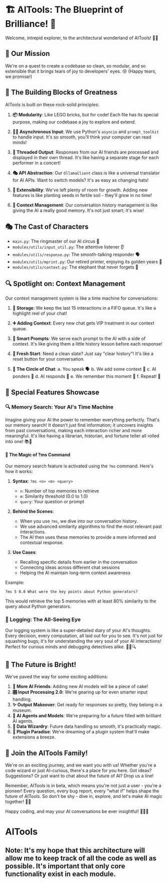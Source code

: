 # 🏗️ AITools: The Blueprint of Brilliance! 🌟

Welcome, intrepid explorer, to the architectural wonderland of AITools! 🏰✨

## 🎯 Our Mission

We're on a quest to create a codebase so clean, so modular, and so extensible that it brings tears of joy to developers' eyes. 😢 (Happy tears, we promise!)

## 🧱 The Building Blocks of Greatness

AITools is built on these rock-solid principles:

1. **📦 Modularity**: Like LEGO bricks, but for code! Each file has its special purpose, making our codebase a joy to explore and extend.

2. **🏃‍♂️ Asynchronous Input**: We use Python's `asyncio` and `prompt_toolkit` to handle input. It's so smooth, you'll think your computer can read minds!

3. **🧵 Threaded Output**: Responses from our AI friends are processed and displayed in their own thread. It's like having a separate stage for each performer in a concert!

4. **🎭 API Abstraction**: Our `OllamaClient` class is like a universal translator for AI APIs. Want to switch models? It's as easy as changing hats!

5. **🚀 Extensibility**: We've left plenty of room for growth. Adding new features is like planting seeds in fertile soil - they'll grow in no time!

6. **🧠 Context Management**: Our conversation history management is like giving the AI a really good memory. It's not just smart; it's wise!

## 🎭 The Cast of Characters

- `main.py`: The ringmaster of our AI circus 🎪
- `modules/utils/input_util.py`: The attentive listener 👂
- `modules/utils/response.py`: The smooth-talking responder 🗣️
- `modules/utils/mprint.py`: Our retired printer, enjoying its golden years 👴
- `modules/utils/context.py`: The elephant that never forgets 🐘

## 🔍 Spotlight on: Context Management

Our context management system is like a time machine for conversations:

1. **💾 Storage**: We keep the last 15 interactions in a FIFO queue. It's like a highlight reel of your chat!

2. **➕ Adding Context**: Every new chat gets VIP treatment in our context queue.

3. **🧠 Smart Prompts**: We serve each prompt to the AI with a side of context. It's like giving them a little history lesson before each response!

4. **🧹 Fresh Start**: Need a clean slate? Just say "clear history"! It's like a reset button for your conversation.

5. **🔄 The Circle of Chat**:
   a. You speak 🗣️
   b. We add some context 🧠
   c. AI ponders 🤔
   d. AI responds 💬
   e. We remember this moment 📸
   f. Repeat! 🔁

## 🌟 Special Features Showcase

### 🔍 Memory Search: Your AI's Time Machine
Imagine giving your AI the power to remember everything perfectly. That's our memory search! It doesn't just find information; it uncovers insights from past conversations, making each interaction richer and more meaningful. It's like having a librarian, historian, and fortune teller all rolled into one! 📚🔮

#### 🔮 The Magic of ?ms Command
Our memory search feature is activated using the `?ms` command. Here's how it works:

1. **Syntax**: `?ms <n> <m> <query>`
   - `n`: Number of top memories to retrieve
   - `m`: Similarity threshold (0.0 to 1.0)
   - `query`: Your question or prompt

2. **Behind the Scenes**:
   - When you use `?ms`, we dive into our conversation history.
   - We use advanced similarity algorithms to find the most relevant past interactions.
   - The AI then uses these memories to provide a more informed and contextual response.

3. **Use Cases**:
   - Recalling specific details from earlier in the conversation
   - Connecting ideas across different chat sessions
   - Helping the AI maintain long-term context awareness

Example:
```
?ms 5 0.8 What were the key points about Python generators?
```
This would retrieve the top 5 memories with at least 80% similarity to the query about Python generators.

### 📝 Logging: The All-Seeing Eye
Our logging system is like a super-detailed diary of your AI's thoughts. Every decision, every computation, all laid out for you to see. It's not just for squashing bugs; it's for understanding the very soul of your AI interactions! Perfect for curious minds and debugging detectives alike. 🕵️‍♂️🔍

## 🚀 The Future is Bright!

We've paved the way for some exciting additions:

1. **🤖 More AI Friends**: Adding new AI models will be a piece of cake!
2. **🎛️ Input Processing 2.0**: We're gearing up for even smarter input handling.
3. **✨ Output Makeover**: Get ready for responses so pretty, they belong in a museum.
4. **🧠 AI Agents and Models**: We're preparing for a future filled with brilliant AI agents.
5. **💽 Data Wizardry**: Future data handling so smooth, it's practically magic.
6. **🔌 Plugin Paradise**: We're dreaming of a plugin system that'll make extensions a breeze.

## 💖 Join the AITools Family!

We're on an exciting journey, and we want you with us! Whether you're a code wizard or just AI-curious, there's a place for you here. Got ideas? Suggestions? Or just want to chat about the future of AI? Drop us a line!

Remember, AITools is in beta, which means you're not just a user - you're a pioneer! Every question, every bug report, every "what if" helps shape the future of AITools. So don't be shy - dive in, explore, and let's make AI magic together! 🌟🚀

Happy coding, and may your AI conversations be ever insightful! 🧠💬✨

# AITools

## Note:  It's my hope that this architecture will allow me to keep track of all the code as well as possible.  It's important that only core functionality exist in each module.
